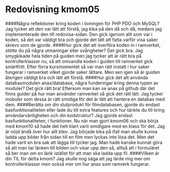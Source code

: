 ---
---
Redovisning kmom05
=========================

####Några reflektioner kring koden i övningen för PHP PDO och MySQL?
Jag tycker att den var lätt att förstå, jag kika på den då och då, medans jag implementerade den till redovisa-sidan.
Den gick igenom allt som var i koden, så det var väldigt bra och gjorde det lätt att fatta varför visa saker skrevs som de gjorde.
####Hur gick det att överföra koden in i ramverket, stötte du på några utmaningar eller svårigheter?
Det gick bra. Jag smygkikade hela tiden på guiden men jag tycker att är rätt bra på kontrollerklasser nu, så att omvandla koden i guiden
till ramverket gick smärtfritt. Efter förra kursmomentet så var man rätt instatt i hur saker fungerar i ramverket vilket gjorde saker lättare.
Men sen igen så är guiden återigen väldigt bra och lätt att förstå.
####Hur gick det att använda databasmodulen anax/database, några funderingar kring denna typen av moduler?
Det gick rätt bra! Eftersom man kan se anax på github där det finns guider på hur man använder ramverket så gick det rätt lätt.
Jag tycker mobuler som dessa är rätt smidiga för det är lätt att hantera en databas med dem.
####Berätta om din slutprodukt för filmdatabasen, gjorde du endast basfunktionaliteten eller lade du till extra features och hur tänkte du till kring användarvänligheten och din kodstruktur?
Jag gjorde endast basfunktionaliteten, i funktioner. Nu när man gjort kmom06 och ska börja med kmom10 så hade det helt klart varit smidigare med en klass för det. Jag är nöjd ändå över hur allt blev. Jag började kika på ifall man skulle kunna ladda upp bilder från sidan till en film men lyckas inte lösa det. Men det hade varit en bra sak att lägga till tycker jag. Man hade kanske kunnat göra så att man tar länken till bilden
och visar upp den så, alltså att i formuläret så ber man om en länk istället för att man ska ladda upp fil.
####Vilken är din TIL för detta kmom?
Jag skulle nog säga att jag lärde mig mer om kontrollerklasser men också mer om hur anax som ramverk fungerar.
